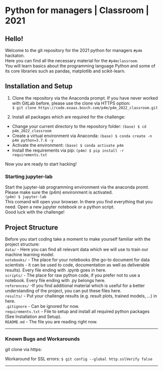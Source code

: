 # Python for managers | Classroom | 2021

## Hello!  

Welcome to the git repository for the 2021 python for managers ``#p4m`` hackaton.  
Here you can find all the necessary material for the ``#p4mclassroom``.  
You will learn basics about the programming language Python and some of its core libraries such as pandas, matplotlib and scikit-learn.  


## Installation and Setup

1. Clone the repository via the Anaconda prompt. If you have never worked with GitLab before, please use the clone via HTTPS option:  
```$ git clone https://code.exaas.bosch.com/p4m/p4m_2022_classroom.git```  

2. Install all packages which are required for the challenge:
* Change your current directory to the repository folder: ```(base) $ cd p4m_2022_classroom```  
* Create a virtual environment via Anaconda: ```(base) $ conda create -n p4m python=3.7.6 -y```
* Activate the environment: ```(base) $ conda activate p4m```
* Install the requirements via pip: ```(p4m) $ pip install -r requirements.txt```

Now you are ready to start hacking!  

### Starting jupyter-lab  

Start the jupyter-lab programming environment via the anaconda promt. Please make sure the (p4m) environment is activated.  
```(p4m) $ jupyter-lab```  
This comand will open your browser. In there you find everything that you need. Open a new jupyter notebook or a python script.  
Good luck with the challenge!

## Project Structure

Before you start coding take a moment to make yourself familiar with the project structure:  
``data/`` - Here you can find all relevant data which we will use to train our machine learning model.  
``notebooks/`` - The place for your notebooks (the go-to document for data scientists - it can be used to code, documentation as well as deliverable results). Every file ending with .ipynb goes in here.  
``scripts/`` - The place for raw python code, if you prefer not to use a notebook. Every file ending with .py belongs here.  
``references/`` -If you find additional material which is useful for a better understanding of the project, you can put these files here.  
``results/`` - Put your challenge results (e.g. result plots, trained models, ...) in here.  
``.gitignore`` - Can be ignored for now.  
``requirements.txt`` - File to setup and install all required python packages (See Installation and Setup).  
``README.md`` - The file you are reading right now.  

---
### Known Bugs and Workarounds
git clone via https:

Workaround for SSL errors:
```$ git config --global http.sslVerify false```  

---

